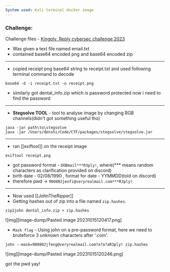 ```yaml
---
System used: Kali terminal docker image
---
```

### Challenge:
Challenge files - [Kingply, Reply cybersec challenge 2023](https://challenges.reply.com/tamtamy/challenge/reply-cybersecurity-challenge-2023/detail)

- Was given a text file named email.txt
- contained base64 encoded png and base64 encoded zip
---
- copied receipt png base64 string to receipt.txt and used following terminal command to decode
```
base64 -d -i receipt.txt -o receipt.png
```
- similarly got dental_info.zip which is password protected now i need to find the password
---
- **Stegsolve TOOL** - tool to analyse image by changing RGB channels(didn't got something useful tho)
```
java -jar path\to\stegsolve
java -jar /Users/denshi/Code/CTF/packages/stegsolve/stegsolve.jar
```
---
- ran [[exiftool]] on the receipt image
```
exiftool receipt.png
```
- got password format - `DOBmail***R3ply!`, where(*** means random characters as clarification provided on discord)
- birth date - 02/08/1990 , format for date - YYMMDD(told on discord)
- therefore pwd $\to$ `900802jenfi@veryrealmail.com***R3ply!`
---
- Now used [[JohnTheRipper]] 
- Getting hashes out of zip into a file named `zip.hashes`.
```
zip2john dental_info.zip > zip.hashes
```
![img][image-dump/Pasted image 20231015120417.png]
- `Mask flag` - Using john on a pre-password format, here we need to bruteforce 3 unknown characters after '.com'.
```
john --mask=900802jfeng@veryrealmail.com?a?a?aR3ply! zip.hashes
```
![img][image-dump/Pasted image 20231015120246.png]

got the pwd yay!